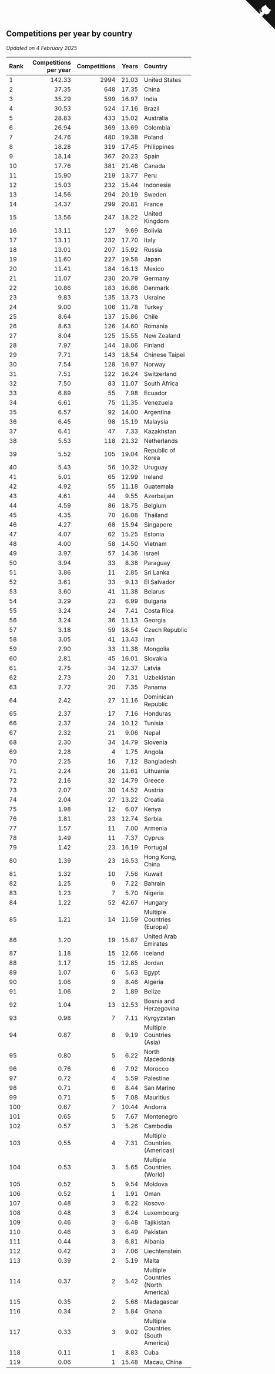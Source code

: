## Competitions per year by country

*Updated on  4 February 2025*

| Rank | Competitions per year | Competitions | Years | Country |
| :--- | ---: | ---: | ---: | :--- |
| 1 | 142.33 | 2994 | 21.03 | United States |
| 2 | 37.35 | 648 | 17.35 | China |
| 3 | 35.29 | 599 | 16.97 | India |
| 4 | 30.53 | 524 | 17.16 | Brazil |
| 5 | 28.83 | 433 | 15.02 | Australia |
| 6 | 26.94 | 369 | 13.69 | Colombia |
| 7 | 24.76 | 480 | 19.38 | Poland |
| 8 | 18.28 | 319 | 17.45 | Philippines |
| 9 | 18.14 | 367 | 20.23 | Spain |
| 10 | 17.76 | 381 | 21.46 | Canada |
| 11 | 15.90 | 219 | 13.77 | Peru |
| 12 | 15.03 | 232 | 15.44 | Indonesia |
| 13 | 14.56 | 294 | 20.19 | Sweden |
| 14 | 14.37 | 299 | 20.81 | France |
| 15 | 13.56 | 247 | 18.22 | United Kingdom |
| 16 | 13.11 | 127 | 9.69 | Bolivia |
| 17 | 13.11 | 232 | 17.70 | Italy |
| 18 | 13.01 | 207 | 15.92 | Russia |
| 19 | 11.60 | 227 | 19.58 | Japan |
| 20 | 11.41 | 184 | 16.13 | Mexico |
| 21 | 11.07 | 230 | 20.79 | Germany |
| 22 | 10.86 | 183 | 16.86 | Denmark |
| 23 | 9.83 | 135 | 13.73 | Ukraine |
| 24 | 9.00 | 106 | 11.78 | Turkey |
| 25 | 8.64 | 137 | 15.86 | Chile |
| 26 | 8.63 | 126 | 14.60 | Romania |
| 27 | 8.04 | 125 | 15.55 | New Zealand |
| 28 | 7.97 | 144 | 18.06 | Finland |
| 29 | 7.71 | 143 | 18.54 | Chinese Taipei |
| 30 | 7.54 | 128 | 16.97 | Norway |
| 31 | 7.51 | 122 | 16.24 | Switzerland |
| 32 | 7.50 | 83 | 11.07 | South Africa |
| 33 | 6.89 | 55 | 7.98 | Ecuador |
| 34 | 6.61 | 75 | 11.35 | Venezuela |
| 35 | 6.57 | 92 | 14.00 | Argentina |
| 36 | 6.45 | 98 | 15.19 | Malaysia |
| 37 | 6.41 | 47 | 7.33 | Kazakhstan |
| 38 | 5.53 | 118 | 21.32 | Netherlands |
| 39 | 5.52 | 105 | 19.04 | Republic of Korea |
| 40 | 5.43 | 56 | 10.32 | Uruguay |
| 41 | 5.01 | 65 | 12.99 | Ireland |
| 42 | 4.92 | 55 | 11.18 | Guatemala |
| 43 | 4.61 | 44 | 9.55 | Azerbaijan |
| 44 | 4.59 | 86 | 18.75 | Belgium |
| 45 | 4.35 | 70 | 16.08 | Thailand |
| 46 | 4.27 | 68 | 15.94 | Singapore |
| 47 | 4.07 | 62 | 15.25 | Estonia |
| 48 | 4.00 | 58 | 14.50 | Vietnam |
| 49 | 3.97 | 57 | 14.36 | Israel |
| 50 | 3.94 | 33 | 8.38 | Paraguay |
| 51 | 3.86 | 11 | 2.85 | Sri Lanka |
| 52 | 3.61 | 33 | 9.13 | El Salvador |
| 53 | 3.60 | 41 | 11.38 | Belarus |
| 54 | 3.29 | 23 | 6.99 | Bulgaria |
| 55 | 3.24 | 24 | 7.41 | Costa Rica |
| 56 | 3.24 | 36 | 11.13 | Georgia |
| 57 | 3.18 | 59 | 18.54 | Czech Republic |
| 58 | 3.05 | 41 | 13.43 | Iran |
| 59 | 2.90 | 33 | 11.38 | Mongolia |
| 60 | 2.81 | 45 | 16.01 | Slovakia |
| 61 | 2.75 | 34 | 12.37 | Latvia |
| 62 | 2.73 | 20 | 7.31 | Uzbekistan |
| 63 | 2.72 | 20 | 7.35 | Panama |
| 64 | 2.42 | 27 | 11.16 | Dominican Republic |
| 65 | 2.37 | 17 | 7.16 | Honduras |
| 66 | 2.37 | 24 | 10.12 | Tunisia |
| 67 | 2.32 | 21 | 9.06 | Nepal |
| 68 | 2.30 | 34 | 14.79 | Slovenia |
| 69 | 2.28 | 4 | 1.75 | Angola |
| 70 | 2.25 | 16 | 7.12 | Bangladesh |
| 71 | 2.24 | 26 | 11.61 | Lithuania |
| 72 | 2.16 | 32 | 14.79 | Greece |
| 73 | 2.07 | 30 | 14.52 | Austria |
| 74 | 2.04 | 27 | 13.22 | Croatia |
| 75 | 1.98 | 12 | 6.07 | Kenya |
| 76 | 1.81 | 23 | 12.74 | Serbia |
| 77 | 1.57 | 11 | 7.00 | Armenia |
| 78 | 1.49 | 11 | 7.37 | Cyprus |
| 79 | 1.42 | 23 | 16.19 | Portugal |
| 80 | 1.39 | 23 | 16.53 | Hong Kong, China |
| 81 | 1.32 | 10 | 7.56 | Kuwait |
| 82 | 1.25 | 9 | 7.22 | Bahrain |
| 83 | 1.23 | 7 | 5.70 | Nigeria |
| 84 | 1.22 | 52 | 42.67 | Hungary |
| 85 | 1.21 | 14 | 11.59 | Multiple Countries (Europe) |
| 86 | 1.20 | 19 | 15.87 | United Arab Emirates |
| 87 | 1.18 | 15 | 12.66 | Iceland |
| 88 | 1.17 | 15 | 12.85 | Jordan |
| 89 | 1.07 | 6 | 5.63 | Egypt |
| 90 | 1.06 | 9 | 8.46 | Algeria |
| 91 | 1.06 | 2 | 1.89 | Belize |
| 92 | 1.04 | 13 | 12.53 | Bosnia and Herzegovina |
| 93 | 0.98 | 7 | 7.11 | Kyrgyzstan |
| 94 | 0.87 | 8 | 9.19 | Multiple Countries (Asia) |
| 95 | 0.80 | 5 | 6.22 | North Macedonia |
| 96 | 0.76 | 6 | 7.92 | Morocco |
| 97 | 0.72 | 4 | 5.59 | Palestine |
| 98 | 0.71 | 6 | 8.44 | San Marino |
| 99 | 0.71 | 5 | 7.08 | Mauritius |
| 100 | 0.67 | 7 | 10.44 | Andorra |
| 101 | 0.65 | 5 | 7.67 | Montenegro |
| 102 | 0.57 | 3 | 5.26 | Cambodia |
| 103 | 0.55 | 4 | 7.31 | Multiple Countries (Americas) |
| 104 | 0.53 | 3 | 5.65 | Multiple Countries (World) |
| 105 | 0.52 | 5 | 9.54 | Moldova |
| 106 | 0.52 | 1 | 1.91 | Oman |
| 107 | 0.48 | 3 | 6.22 | Kosovo |
| 108 | 0.48 | 3 | 6.24 | Luxembourg |
| 109 | 0.46 | 3 | 6.48 | Tajikistan |
| 110 | 0.46 | 3 | 6.49 | Pakistan |
| 111 | 0.44 | 3 | 6.81 | Albania |
| 112 | 0.42 | 3 | 7.06 | Liechtenstein |
| 113 | 0.39 | 2 | 5.19 | Malta |
| 114 | 0.37 | 2 | 5.42 | Multiple Countries (North America) |
| 115 | 0.35 | 2 | 5.68 | Madagascar |
| 116 | 0.34 | 2 | 5.84 | Ghana |
| 117 | 0.33 | 3 | 9.02 | Multiple Countries (South America) |
| 118 | 0.11 | 1 | 8.83 | Cuba |
| 119 | 0.06 | 1 | 15.48 | Macau, China |


<a href="https://github.com/JustinTimeCuber/wca_statistics" class="github-corner" aria-label="View source on Github"><svg width="80" height="80" viewBox="0 0 250 250" style="fill:#151513; color:#fff; position: absolute; top: 0; border: 0; right: 0;" aria-hidden="true"><path d="M0,0 L115,115 L130,115 L142,142 L250,250 L250,0 Z"></path><path d="M128.3,109.0 C113.8,99.7 119.0,89.6 119.0,89.6 C122.0,82.7 120.5,78.6 120.5,78.6 C119.2,72.0 123.4,76.3 123.4,76.3 C127.3,80.9 125.5,87.3 125.5,87.3 C122.9,97.6 130.6,101.9 134.4,103.2" fill="currentColor" style="transform-origin: 130px 106px;" class="octo-arm"></path><path d="M115.0,115.0 C114.9,115.1 118.7,116.5 119.8,115.4 L133.7,101.6 C136.9,99.2 139.9,98.4 142.2,98.6 C133.8,88.0 127.5,74.4 143.8,58.0 C148.5,53.4 154.0,51.2 159.7,51.0 C160.3,49.4 163.2,43.6 171.4,40.1 C171.4,40.1 176.1,42.5 178.8,56.2 C183.1,58.6 187.2,61.8 190.9,65.4 C194.5,69.0 197.7,73.2 200.1,77.6 C213.8,80.2 216.3,84.9 216.3,84.9 C212.7,93.1 206.9,96.0 205.4,96.6 C205.1,102.4 203.0,107.8 198.3,112.5 C181.9,128.9 168.3,122.5 157.7,114.1 C157.9,116.9 156.7,120.9 152.7,124.9 L141.0,136.5 C139.8,137.7 141.6,141.9 141.8,141.8 Z" fill="currentColor" class="octo-body"></path></svg></a><style>.github-corner:hover .octo-arm{animation:octocat-wave 560ms ease-in-out}@keyframes octocat-wave{0%,100%{transform:rotate(0)}20%,60%{transform:rotate(-25deg)}40%,80%{transform:rotate(10deg)}}@media (max-width:500px){.github-corner:hover .octo-arm{animation:none}.github-corner .octo-arm{animation:octocat-wave 560ms ease-in-out}}</style>

